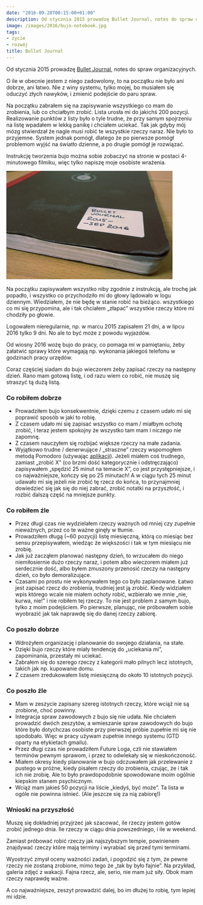 ```yaml
---
date: "2016-09-28T00:15:00+01:00"
description: Od stycznia 2015 prowadzę Bullet Journal, notes do spraw organizacyjnych.
image: /images/2016/bujo-notebook.jpg
tags:
- życie
- rozwój
title: Bullet Journal
---
```


Od stycznia 2015 prowadzę [Bullet Journal][1], notes do spraw organizacyjnych.

O ile w obecnie jestem z niego zadowolony, to na początku nie było ani dobrze,
ani łatwo. Nie z winy systemu, tylko mojej, bo musiałem się oduczyć złych
nawyków, i zmienić podejście do paru spraw.

<!--more-->

Na początku zabrałem się na zapisywanie wszystkiego co mam do zrobienia, lub co
chciałbym zrobić. Lista urosła mi do jakichś 200 pozycji. Realizowanie punktów z
listy było o tyle trudne, że przy samym spojrzeniu na listę wpadałem w lekką
panikę i chciałem uciekać. Tak jak gdyby mój mózg stwierdzał że nagle musi robić
te wszystkie rzeczy naraz. Nie było to przyjemne. System jednak pomógł, dlatego
że po pierwsze pomógł problemom wyjść na światło dzienne, a po drugie pomógł je
rozwiązać.

Instrukcję tworzenia bujo można sobie zobaczyć na stronie w postaci 4-minutowego
filmiku, więc tylko napiszę moje osobiste wrażenia.

![Zdjęcie zeszytu z napisem "Bullet Journal"][bujo-img]

Na początku zapisywałem wszystko niby zgodnie z instrukcją, ale trochę jak
popadło, i wszystko co przychodziło mi do głowy lądowało w logu dziennym.
Wiedziałem, że nie będę w stanie robić na bieżąco. wszystkiego co mi się
przypomina, ale i tak chciałem „złapać” wszystkie rzeczy które mi chodziły po
głowie.

Logowałem nieregularnie, np. w marcu 2015 zapisałem 21 dni, a w lipcu 2016
tylko 9 dni. No ale to być może z powodu wyjazdów.

Od wiosny 2016 wożę bujo do pracy, co pomaga mi w pamiętaniu, żeby załatwić
sprawy które wymagają np. wykonania jakiegoś telefonu w godzinach pracy urzędów.

Coraz częściej siadam do bujo wieczorem żeby zapisać rzeczy na następny dzień.
Rano mam gotową listę, i od razu wiem co robić, nie muszę się straszyć tą dużą
listą.

### Co robiłem dobrze

*  Prowadziłem bujo konsekwentnie, dzięki czemu z czasem udało mi się poprawić
   sposób w jaki to robię.
*  Z czasem udało mi się zapisać wszystko co mam / miałbym ochotę zrobić, i
   teraz jestem spokojny że wszystko tam mam i niczego nie zapomnę.
*  Z czasem nauczyłem się rozbijać większe rzeczy na małe zadania.
*  Wyjątkowo trudne / denerwujące / „straszne” rzeczy wspomogłem metodą Pomodoro
   (używając [aplikacji][2]).
   Jeżeli miałem coś trudnego, zamiast „zrobić X” (co brzmi dość kategorycznie i
   odstręczająco) zapisywałem „spędzić 25 minut na temacie X”, co jest
   przystępniejsze, i co najważniejsze, kończy się po 25 minutach!  A w ciągu
   tych 25 minut udawało mi się jeżeli nie zrobić tę rzecz do końca, to
   przynajmniej dowiedzieć się jak się do niej zabrać, zrobić notatki na
   przyszłość, i rozbić dalszą część na mniejsze punkty.

### Co robiłem źle

*  Przez długi czas nie wydzielałem rzeczy ważnych od mniej czy zupełnie
   nieważnych, przez co te ważne ginęły w tłumie.
*  Prowadziłem długą (~60 pozycji) listę miesięczną, którą co miesiąc bez sensu
   przepisywałem, wiedząc że większości i tak w tym miesiącu nie zrobię.
*  Jak już zacząłem planować następny dzień, to wrzucałem do niego
   niemiłosiernie dużo rzeczy naraz, i potem albo wieczorem miałem już
   serdecznie dość, albo byłem zmuszony przenosić rzeczy na następny dzień, co
   było demoralizujące.
*  Czasami po prostu nie wykonywałem tego co było zaplanowane. Łatwo jest
   zapisać rzecz do zrobienia, trudniej jest ją zrobić. Kiedy widziałem wpis
   którego wcale nie miałem ochoty robić, wzbierało we mnie „nie, kurwa, nie!” i
   nie robiłem tej rzeczy. To nie jest problem z samym bujo, tylko z moim
   podejściem. Po pierwsze, planując, nie próbowałem sobie wyobrazić jak tak
   naprawdę się do danej rzeczy zabiorę.

### Co poszło dobrze

*  Wdrożyłem organizację i planowanie do swojego działania, na stałe.
*  Dzięki bujo rzeczy które miały tendencję do „uciekania mi”, zapominania,
   przestały mi uciekać.
*  Zabrałem się do szerego rzeczy z kategorii mało pilnych lecz istotnych,
   takich jak np. kupowanie domu.
*  Z czasem zredukowałem listę miesięczną do około 10 istotnych pozycji.

### Co poszło źle

*  Mam w zeszycie zapisany szereg istotnych rzeczy, które wciąż nie są zrobione,
   choć powinny.
*  Integracja spraw zawodowych z bujo się nie udała. Nie chciałem prowadzić
   dwóch zeszytów, a wmieszanie spraw zawodowych do bujo które było dotychczas
   osobiste przy pierwszej próbie zupełnie mi się nie spodobało. Więc w pracy
   używam zupełnie innego systemu (GTD oparty na etykietach gmailu).
*  Przez długi czas nie prowadziłem Future Loga, czli nie stawiałem terminów
   pewnym sprawom, i przez to odwlekały się w nieskończoność.
*  Miałem okresy kiedy planowanie w bujo odczuwałem jak przelewanie z pustego w
   próżne, kiedy pisałem rzeczy do zrobienia, czując, że i tak ich nie zrobię.
   Ale to było prawdopodobnie spowodowane moim ogólnie kiepskim stanem
   psychicznym.
*  Wciąż mam jakieś 50 pozycji na liście „kiedyś, być może”. Ta lista w ogóle
   nie powinna istnieć. (Ale jeszcze się za nią zabiorę!)

### Wnioski na przyszłość

Muszę się dokładniej przyjrzeć jak szacować, ile rzeczy jestem gotów zrobić
jednego dnia. Ile rzeczy w ciągu dnia powszedniego, i ile w weekend.

Zamiast próbować robić rzeczy jak najszybszym tempie, powinienem znajdywać
rzeczy które mają terminy i wyrabiać się przed tymi terminami.

Wyostrzyć zmysł oceny ważności zadań, i pogodzić się z tym, że pewne rzeczy nie
zostaną zrobione, mimo tego że „tak by było fajnie”. Na przykład, galeria zdjęć
z wakacji. Fajna rzecz, ale, serio, nie mam już siły. Obok mam rzeczy naprawdę
ważne.

A co najważniejsze, zeszyt prowadzić dalej, bo im dłużej to robię, tym lepiej mi
idzie.

[1]: http://bulletjournal.com "Bullet Journal"
[2]: https://play.google.com/store/apps/details?id=com.AT.PomodoroTimer "Brain Focus"
[bujo-img]: bujo-notebook.jpg "Bullet Journal"
